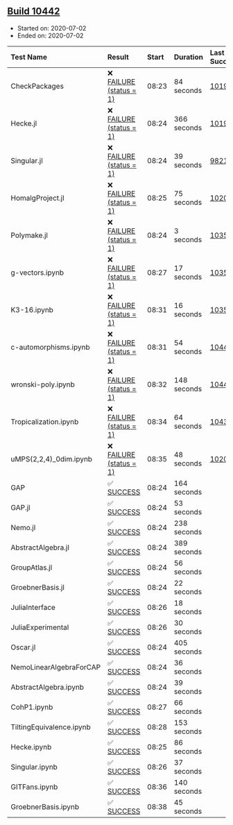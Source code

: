 ## [Build 10442](https://oscarci.mathematik.uni-kl.de/job/oscar/10442/)

* Started on: 2020-07-02
* Ended on: 2020-07-02

| Test Name    | Result | Start | Duration | Last Success | First Failure |
|:-------------|:-------|:------|:---------|:-------------|:--------------|
| CheckPackages | ❌ [FAILURE (status = 1)](https://oscarci.mathematik.uni-kl.de/job/oscar/10442/artifact/logs/build-10442/CheckPackages.log) | 08:23 | 84 seconds | [10197](https://oscarci.mathematik.uni-kl.de/job/oscar/10197/) | [10198](https://oscarci.mathematik.uni-kl.de/job/oscar/10198/) |
| Hecke.jl | ❌ [FAILURE (status = 1)](https://oscarci.mathematik.uni-kl.de/job/oscar/10442/artifact/logs/build-10442/Hecke.jl.log) | 08:24 | 366 seconds | [10197](https://oscarci.mathematik.uni-kl.de/job/oscar/10197/) | [10198](https://oscarci.mathematik.uni-kl.de/job/oscar/10198/) |
| Singular.jl | ❌ [FAILURE (status = 1)](https://oscarci.mathematik.uni-kl.de/job/oscar/10442/artifact/logs/build-10442/Singular.jl.log) | 08:24 | 39 seconds | [9821](https://oscarci.mathematik.uni-kl.de/job/oscar/9821/) | [9822](https://oscarci.mathematik.uni-kl.de/job/oscar/9822/) |
| HomalgProject.jl | ❌ [FAILURE (status = 1)](https://oscarci.mathematik.uni-kl.de/job/oscar/10442/artifact/logs/build-10442/HomalgProject.jl.log) | 08:25 | 75 seconds | [10209](https://oscarci.mathematik.uni-kl.de/job/oscar/10209/) | [10210](https://oscarci.mathematik.uni-kl.de/job/oscar/10210/) |
| Polymake.jl | ❌ [FAILURE (status = 1)](https://oscarci.mathematik.uni-kl.de/job/oscar/10442/artifact/logs/build-10442/Polymake.jl.log) | 08:24 | 3 seconds | [10356](https://oscarci.mathematik.uni-kl.de/job/oscar/10356/) | [10357](https://oscarci.mathematik.uni-kl.de/job/oscar/10357/) |
| g-vectors.ipynb | ❌ [FAILURE (status = 1)](https://oscarci.mathematik.uni-kl.de/job/oscar/10442/artifact/logs/build-10442/g-vectors.ipynb.log) | 08:27 | 17 seconds | [10356](https://oscarci.mathematik.uni-kl.de/job/oscar/10356/) | [10357](https://oscarci.mathematik.uni-kl.de/job/oscar/10357/) |
| K3-16.ipynb | ❌ [FAILURE (status = 1)](https://oscarci.mathematik.uni-kl.de/job/oscar/10442/artifact/logs/build-10442/K3-16.ipynb.log) | 08:31 | 16 seconds | [10356](https://oscarci.mathematik.uni-kl.de/job/oscar/10356/) | [10357](https://oscarci.mathematik.uni-kl.de/job/oscar/10357/) |
| c-automorphisms.ipynb | ❌ [FAILURE (status = 1)](https://oscarci.mathematik.uni-kl.de/job/oscar/10442/artifact/logs/build-10442/c-automorphisms.ipynb.log) | 08:31 | 54 seconds | [10440](https://oscarci.mathematik.uni-kl.de/job/oscar/10440/) | [10441](https://oscarci.mathematik.uni-kl.de/job/oscar/10441/) |
| wronski-poly.ipynb | ❌ [FAILURE (status = 1)](https://oscarci.mathematik.uni-kl.de/job/oscar/10442/artifact/logs/build-10442/wronski-poly.ipynb.log) | 08:32 | 148 seconds | [10440](https://oscarci.mathematik.uni-kl.de/job/oscar/10440/) | [10441](https://oscarci.mathematik.uni-kl.de/job/oscar/10441/) |
| Tropicalization.ipynb | ❌ [FAILURE (status = 1)](https://oscarci.mathematik.uni-kl.de/job/oscar/10442/artifact/logs/build-10442/Tropicalization.ipynb.log) | 08:34 | 64 seconds | [10439](https://oscarci.mathematik.uni-kl.de/job/oscar/10439/) | [10440](https://oscarci.mathematik.uni-kl.de/job/oscar/10440/) |
| uMPS(2,2,4)_0dim.ipynb | ❌ [FAILURE (status = 1)](https://oscarci.mathematik.uni-kl.de/job/oscar/10442/artifact/logs/build-10442/uMPS-2-2-4-_0dim.ipynb.log) | 08:35 | 48 seconds | [10209](https://oscarci.mathematik.uni-kl.de/job/oscar/10209/) | [10210](https://oscarci.mathematik.uni-kl.de/job/oscar/10210/) |
| GAP | ✅ [SUCCESS](https://oscarci.mathematik.uni-kl.de/job/oscar/10442/artifact/logs/build-10442/GAP.log) | 08:24 | 164 seconds |  |  |
| GAP.jl | ✅ [SUCCESS](https://oscarci.mathematik.uni-kl.de/job/oscar/10442/artifact/logs/build-10442/GAP.jl.log) | 08:24 | 53 seconds |  |  |
| Nemo.jl | ✅ [SUCCESS](https://oscarci.mathematik.uni-kl.de/job/oscar/10442/artifact/logs/build-10442/Nemo.jl.log) | 08:24 | 238 seconds |  |  |
| AbstractAlgebra.jl | ✅ [SUCCESS](https://oscarci.mathematik.uni-kl.de/job/oscar/10442/artifact/logs/build-10442/AbstractAlgebra.jl.log) | 08:24 | 389 seconds |  |  |
| GroupAtlas.jl | ✅ [SUCCESS](https://oscarci.mathematik.uni-kl.de/job/oscar/10442/artifact/logs/build-10442/GroupAtlas.jl.log) | 08:24 | 56 seconds |  |  |
| GroebnerBasis.jl | ✅ [SUCCESS](https://oscarci.mathematik.uni-kl.de/job/oscar/10442/artifact/logs/build-10442/GroebnerBasis.jl.log) | 08:24 | 22 seconds |  |  |
| JuliaInterface | ✅ [SUCCESS](https://oscarci.mathematik.uni-kl.de/job/oscar/10442/artifact/logs/build-10442/JuliaInterface.log) | 08:26 | 18 seconds |  |  |
| JuliaExperimental | ✅ [SUCCESS](https://oscarci.mathematik.uni-kl.de/job/oscar/10442/artifact/logs/build-10442/JuliaExperimental.log) | 08:26 | 30 seconds |  |  |
| Oscar.jl | ✅ [SUCCESS](https://oscarci.mathematik.uni-kl.de/job/oscar/10442/artifact/logs/build-10442/Oscar.jl.log) | 08:24 | 405 seconds |  |  |
| NemoLinearAlgebraForCAP | ✅ [SUCCESS](https://oscarci.mathematik.uni-kl.de/job/oscar/10442/artifact/logs/build-10442/NemoLinearAlgebraForCAP.log) | 08:24 | 36 seconds |  |  |
| AbstractAlgebra.ipynb | ✅ [SUCCESS](https://oscarci.mathematik.uni-kl.de/job/oscar/10442/artifact/logs/build-10442/AbstractAlgebra.ipynb.log) | 08:24 | 39 seconds |  |  |
| CohP1.ipynb | ✅ [SUCCESS](https://oscarci.mathematik.uni-kl.de/job/oscar/10442/artifact/logs/build-10442/CohP1.ipynb.log) | 08:27 | 66 seconds |  |  |
| TiltingEquivalence.ipynb | ✅ [SUCCESS](https://oscarci.mathematik.uni-kl.de/job/oscar/10442/artifact/logs/build-10442/TiltingEquivalence.ipynb.log) | 08:28 | 153 seconds |  |  |
| Hecke.ipynb | ✅ [SUCCESS](https://oscarci.mathematik.uni-kl.de/job/oscar/10442/artifact/logs/build-10442/Hecke.ipynb.log) | 08:25 | 86 seconds |  |  |
| Singular.ipynb | ✅ [SUCCESS](https://oscarci.mathematik.uni-kl.de/job/oscar/10442/artifact/logs/build-10442/Singular.ipynb.log) | 08:26 | 37 seconds |  |  |
| GITFans.ipynb | ✅ [SUCCESS](https://oscarci.mathematik.uni-kl.de/job/oscar/10442/artifact/logs/build-10442/GITFans.ipynb.log) | 08:36 | 140 seconds |  |  |
| GroebnerBasis.ipynb | ✅ [SUCCESS](https://oscarci.mathematik.uni-kl.de/job/oscar/10442/artifact/logs/build-10442/GroebnerBasis.ipynb.log) | 08:38 | 45 seconds |  |  |
